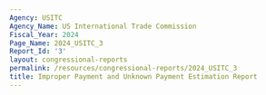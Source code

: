 ```yaml
---
Agency: USITC
Agency_Name: US International Trade Commission
Fiscal_Year: 2024
Page_Name: 2024_USITC_3
Report_Id: '3'
layout: congressional-reports
permalink: /resources/congressional-reports/2024_USITC_3
title: Improper Payment and Unknown Payment Estimation Report
---
```

